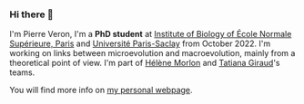 ### Hi there 👋


I'm Pierre Veron, I'm a __PhD student__ at [Institute of Biology of École Normale Supérieure, Paris](https://www.ibens.ens.fr/) and [Université Paris-Saclay](https://www.ideev.universite-paris-saclay.fr/en/) from October 2022. I'm working on links between microevolution and macroevolution, mainly from a theoretical point of view. I'm part of [Hélène Morlon](https://www.phyloeco.bio.ens.psl.eu/) and [Tatiana Giraud](https://www.ese.universite-paris-saclay.fr/en/evolutionary-genetics-and-ecology/)'s teams. 

You will find more info on [my personal webpage](https://pierre-veron.github.io/).
